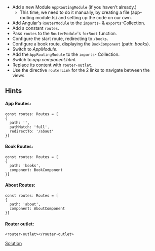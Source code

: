 - Add a new Module `AppRoutingModule` (if you haven't already.)
    - This time, we need to do it manually, by creating a file (app-routing.module.ts) and setting up the code on our own.
- Add Angular's `RouterModule` to the `imports`- & `exports`-Collection.
- Add a constant `routes`.
- Pass `routes` to the `RouterModule`'s `forRoot` function.
- Configure the start route, redirecting to `/books`.
- Configure a book route, displaying the `BookComponent` (path: _books_).
- Switch to _AppModule_.
- Add the `AppRoutingModule` to the `imports`- Collection.
- Switch to _app.component.html_.
- Replace its content with `router-outlet`.
- Use the directive `routerLink` for the 2 links to navigate between the views.
## Hints

#### App Routes:

```
const routes: Routes = [
{
  path: '',
  pathMatch: 'full',
  redirectTo: '/about'
}]
```

#### Book Routes:

```
const routes: Routes = [
{
  path: 'books',
  component: BookComponent
}]
```

#### About Routes:

```
const routes: Routes = [
{
  path: 'about',
  component: AboutComponent
}]
```

#### Router outlet:

`<router-outlet></router-outlet>`

[Solution](https://stackblitz.com/edit/github-gwxssc?file=src/app/app.component.html)
